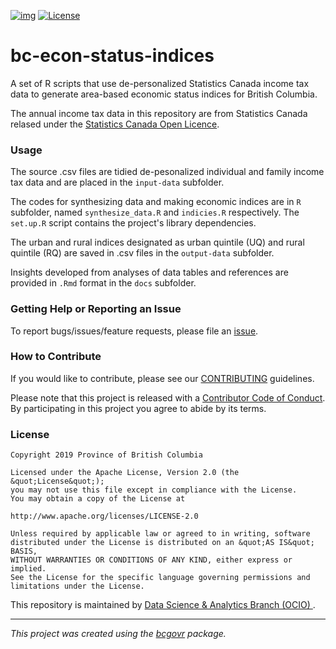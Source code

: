  
[![img](https://img.shields.io/badge/Lifecycle-Retired-d45500)](https://github.com/bcgov/repomountie/blob/master/doc/lifecycle-badges.md)
[![License](https://img.shields.io/badge/License-Apache%202.0-blue.svg)](https://opensource.org/licenses/Apache-2.0)


bc-econ-status-indices
============================

A set of R scripts that use de-personalized Statistics Canada income tax data to generate area-based economic status indices for British Columbia.

The annual income tax data in this repository are from Statistics Canada relased under the [Statistics Canada Open Licence](https://www.statcan.gc.ca/eng/reference/licence). 

### Usage 

The source .csv files are tidied de-pesonalized individual and family income tax data and are placed in the `input-data` subfolder.  

The codes for synthesizing data and making economic indices are in `R` subfolder, named `synthesize_data.R` and `indicies.R` respectively. The `set.up.R` script contains the project's library dependencies. 

The urban and rural indices designated as urban quintile (UQ) and rural quintile (RQ) are saved in .csv files in the `output-data` subfolder.  

Insights developed from analyses of data tables and references are provided in `.Rmd` format in the  `docs` subfolder.


### Getting Help or Reporting an Issue 

To report bugs/issues/feature requests, please file an [issue](https://github.com/bcgov/bc-econ-status-indices/issues/).

### How to Contribute

If you would like to contribute, please see our [CONTRIBUTING](CONTRIBUTING.md) guidelines.

Please note that this project is released with a [Contributor Code of Conduct](CODE_OF_CONDUCT.md). By participating in this project you agree to abide by its terms.

### License

```
Copyright 2019 Province of British Columbia

Licensed under the Apache License, Version 2.0 (the &quot;License&quot;);
you may not use this file except in compliance with the License.
You may obtain a copy of the License at

http://www.apache.org/licenses/LICENSE-2.0

Unless required by applicable law or agreed to in writing, software distributed under the License is distributed on an &quot;AS IS&quot; BASIS,
WITHOUT WARRANTIES OR CONDITIONS OF ANY KIND, either express or implied.
See the License for the specific language governing permissions and limitations under the License.
```

This repository is maintained by [Data Science & Analytics Branch (OCIO) ](https://github.com/orgs/bcgov/teams/dsab).

---
*This project was created using the [bcgovr](https://github.com/bcgov/bcgovr) package.* 
